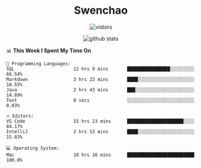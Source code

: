<h1 align="center">Swenchao</h3>

<p align="center">
  <img src="https://visitor-badge.glitch.me/badge?page_id=Swenchao" alt="vistors" />
</p>

<p align="center">
  <img src="https://github-readme-stats.vercel.app/api?username=Swenchao&count_private=true&show_icons=true&theme=vue-dark&hide_title=true" alt="github stats" />
</p>

<!--START_SECTION:waka-->
📊 **This Week I Spent My Time On** 

```text
💬 Programming Languages: 
SQL                      12 hrs 9 mins       ████████████████░░░░░░░░░   66.54% 
Markdown                 3 hrs 23 mins       ████░░░░░░░░░░░░░░░░░░░░░   18.55% 
Java                     2 hrs 43 mins       ███░░░░░░░░░░░░░░░░░░░░░░   14.89% 
Text                     0 secs              ░░░░░░░░░░░░░░░░░░░░░░░░░   0.03%

🔥 Editors: 
VS Code                  15 hrs 23 mins      █████████████████████░░░░   84.17% 
IntelliJ                 2 hrs 53 mins       ████░░░░░░░░░░░░░░░░░░░░░   15.83%

💻 Operating System: 
Mac                      18 hrs 16 mins      █████████████████████████   100.0%

```


<!--END_SECTION:waka-->
